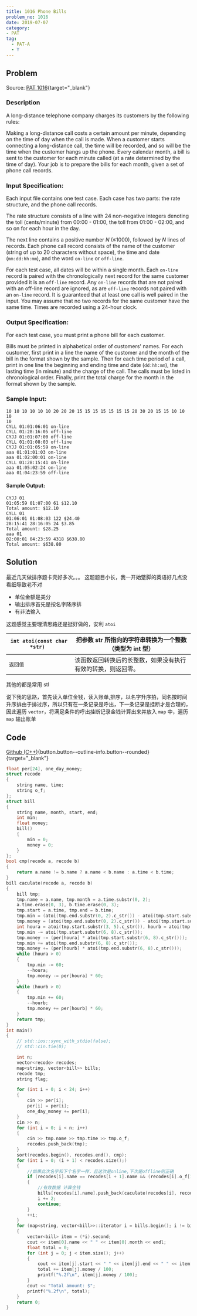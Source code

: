 ```yaml
---
title: 1016 Phone Bills
problem_no: 1016
date: 2019-07-07
category:
- PAT
tag:
  - PAT-A
  - Y
---
```


<!--more-->

## Problem

Source: [PAT 1016](){target="_blank"}

### Description

A long-distance telephone company charges its customers by the following rules:

Making a long-distance call costs a certain amount per minute, depending on the time of day when the call is made. When
a customer starts connecting a long-distance call, the time will be recorded, and so will be the time when the customer
hangs up the phone. Every calendar month, a bill is sent to the customer for each minute called (at a rate determined by
the time of day). Your job is to prepare the bills for each month, given a set of phone call records.

### Input Specification:

Each input file contains one test case. Each case has two parts: the rate structure, and the phone call records.

The rate structure consists of a line with 24 non-negative integers denoting the toll (cents/minute) from 00:00 - 01:00,
the toll from 01:00 - 02:00, and so on for each hour in the day.

The next line contains a positive number _N_ (≤1000), followed by _N_ lines of records. Each phone call record consists
of the name of the customer (string of up to 20 characters without space), the time and date (`mm:dd:hh:mm`), and the
word `on-line` or `off-line`.

For each test case, all dates will be within a single month. Each `on-line` record is paired with the chronologically
next record for the same customer provided it is an `off-line` record. Any `on-line` records that are not paired with an
off-line record are ignored, as are `off-line` records not paired with an `on-line` record. It is guaranteed that at
least one call is well paired in the input. You may assume that no two records for the same customer have the same time.
Times are recorded using a 24-hour clock.

### Output Specification:

For each test case, you must print a phone bill for each customer.

Bills must be printed in alphabetical order of customers' names. For each customer, first print in a line the name of
the customer and the month of the bill in the format shown by the sample. Then for each time period of a call, print in
one line the beginning and ending time and date (`dd:hh:mm`), the lasting time (in minute) and the charge of the call.
The calls must be listed in chronological order. Finally, print the total charge for the month in the format shown by
the sample.

### Sample Input:

```text
10 10 10 10 10 10 20 20 20 15 15 15 15 15 15 15 20 30 20 15 15 10 10 10
10
CYLL 01:01:06:01 on-line
CYLL 01:28:16:05 off-line
CYJJ 01:01:07:00 off-line
CYLL 01:01:08:03 off-line
CYJJ 01:01:05:59 on-line
aaa 01:01:01:03 on-line
aaa 01:02:00:01 on-line
CYLL 01:28:15:41 on-line
aaa 01:05:02:24 on-line
aaa 01:04:23:59 off-line
```

#### Sample Output:

```text
CYJJ 01
01:05:59 01:07:00 61 $12.10
Total amount: $12.10
CYLL 01
01:06:01 01:08:03 122 $24.40
28:15:41 28:16:05 24 $3.85
Total amount: $28.25
aaa 01
02:00:01 04:23:59 4318 $638.80
Total amount: $638.80
```

## Solution

最近几天做排序题卡壳好多次。。。 这题题目小长，我一开始蹩脚的英语好几点没看细导致老不对

- 单位金额是美分
- 输出排序首先是按名字降序排
- 有非法输入

这题感觉主要理清思路还是挺好做的，安利 `atoi`

|`int atoi(const char *str) `|把参数 str 所指向的字符串转换为一个整数（类型为 int 型）|
|-----|-----|
|`返回值`|该函数返回转换后的长整数，如果没有执行有效的转换，则返回零。|

其他的都是常用 stl

说下我的思路，首先读入单位金钱，读入账单,排序，以名字升序拍，同名按时间升序排由于排过序，所以只有在一条记录是呼出，下一条记录是挂断才是合理的，因此遍历 `vector`，将满足条件的呼出挂断记录金钱计算出来并放入 `map`
中，遍历`map` 输出账单

## Code

[Github (C++)](https://github.com/Alomerry/algorithm/blob/master/pat/a/){button.button--outline-info.button--rounded}{target="_blank"}


```cpp
float per[24], one_day_money;
struct recode
{
    string name, time;
    string o_f;
};
struct bill
{
    string name, month, start, end;
    int min;
    float money;
    bill()
    {
        min = 0;
        money = 0;
    }
};
bool cmp(recode a, recode b)
{
    return a.name != b.name ? a.name < b.name : a.time < b.time;
}
bill caculate(recode a, recode b)
{
    bill tmp;
    tmp.name = a.name, tmp.month = a.time.substr(0, 2);
    a.time.erase(0, 3), b.time.erase(0, 3);
    tmp.start = a.time, tmp.end = b.time;
    tmp.min = (atoi(tmp.end.substr(0, 2).c_str()) - atoi(tmp.start.substr(0, 2).c_str())) * 1440;
    tmp.money = (atoi(tmp.end.substr(0, 2).c_str()) - atoi(tmp.start.substr(0, 2).c_str())) * 60 * one_day_money;
    int houra = atoi(tmp.start.substr(3, 5).c_str()), hourb = atoi(tmp.end.substr(3, 5).c_str());
    tmp.min -= atoi(tmp.start.substr(6, 8).c_str());
    tmp.money -= (per[houra] * atoi(tmp.start.substr(6, 8).c_str()));
    tmp.min += atoi(tmp.end.substr(6, 8).c_str());
    tmp.money += (per[hourb] * atoi(tmp.end.substr(6, 8).c_str()));
    while (houra > 0)
    {
        tmp.min -= 60;
        --houra;
        tmp.money -= per[houra] * 60;
    }
    while (hourb > 0)
    {
        tmp.min += 60;
        --hourb;
        tmp.money += per[hourb] * 60;
    }
    return tmp;
}
int main()
{
    // std::ios::sync_with_stdio(false);
    // std::cin.tie(0);

    int n;
    vector<recode> recodes;
    map<string, vector<bill>> bills;
    recode tmp;
    string flag;

    for (int i = 0; i < 24; i++)
    {
        cin >> per[i];
        per[i] = per[i];
        one_day_money += per[i];
    }
    cin >> n;
    for (int i = 0; i < n; i++)
    {
        cin >> tmp.name >> tmp.time >> tmp.o_f;
        recodes.push_back(tmp);
    }
    sort(recodes.begin(), recodes.end(), cmp);
    for (int i = 0; (i + 1) < recodes.size();)
    {
        //如果此次名字和下个名字一样，且这次是online,下次是offline则正确
        if (recodes[i].name == recodes[i + 1].name && (recodes[i].o_f[1] == 'n' && recodes[i + 1].o_f[1] == 'f'))
        {
            //有效数据 计算金钱
            bills[recodes[i].name].push_back(caculate(recodes[i], recodes[i + 1]));
            i += 2;
            continue;
        }
        ++i;
    }
    for (map<string, vector<bill>>::iterator i = bills.begin(); i != bills.end(); i++)
    {
        vector<bill> item = (*i).second;
        cout << item[0].name << " " << item[0].month << endl;
        float total = 0;
        for (int j = 0; j < item.size(); j++)
        {
            cout << item[j].start << " " << item[j].end << " " << item[j].min << " $";
            total += item[j].money / 100;
            printf("%.2f\n", item[j].money / 100);
        }
        cout << "Total amount: $";
        printf("%.2f\n", total);
    }
    return 0;
}
```
